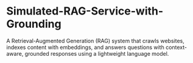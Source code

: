 # Simulated-RAG-Service-with-Grounding
A Retrieval-Augmented Generation (RAG) system that crawls websites, indexes content with embeddings, and answers questions with context-aware, grounded responses using a lightweight language model.
